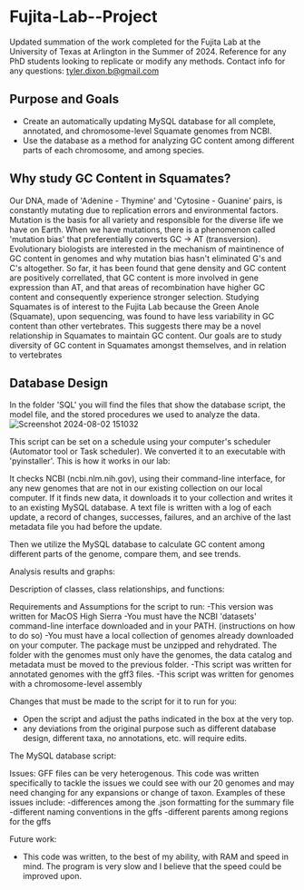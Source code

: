 # Fujita-Lab--Project
Updated summation of the work completed for the Fujita Lab at the University of Texas at Arlington in the Summer of 2024. Reference for any PhD students looking to replicate or modify any methods.
Contact info for any questions: tyler.dixon.b@gmail.com

## Purpose and Goals
- Create an automatically updating MySQL database for all complete, annotated, and chromosome-level Squamate genomes from NCBI.
- Use the database as a method for analyzing GC content among different parts of each chromosome, and among species.

## Why study GC Content in Squamates?
Our DNA, made of 'Adenine - Thymine' and 'Cytosine - Guanine' pairs, is constantly mutating due to replication errors and environmental factors. Mutation is the basis for all variety and responsible for the diverse life we have on Earth. When we have mutations, there is a phenomenon called 'mutation bias' that preferentially converts GC -> AT (transversion). Evolutionary biologists are interested in the mechanism of maintinence of GC content in genomes and why mutation bias hasn't eliminated G's and C's altogether. So far, it has been found that gene density and GC content are positively correllated, that GC content is more involved in gene expression than AT, and that areas of recombination have higher GC content and consequently experience stronger selection.
Studying Squamates is of interest to the Fujita Lab because the Green Anole (Squamate), upon sequencing, was found to have less variability in GC content than other vertebrates. This suggests there may be a novel relationship in Squamates to maintain GC content. Our goals are to study diversity of GC content in Squamates amongst themselves, and in relation to vertebrates

## Database Design
In the folder 'SQL' you will find the files that show the database script, the model file, and the stored procedures we used to analyze the data. 
![Screenshot 2024-08-02 151032](https://github.com/user-attachments/assets/13e9e0f2-d483-494b-b6de-94381b2d0820)



This script can be set on a schedule using your computer's scheduler (Automator tool or Task scheduler). We converted it to an executable with 'pyinstaller'.
This is how it works in our lab:

It checks NCBI (ncbi.nlm.nih.gov), using their command-line interface, for any new genomes that are not in our existing collection on our local computer. 
If it finds new data, it downloads it to your collection and writes it to an existing MySQL database. 
A text file is written with a log of each update, a record of changes, successes, failures, and an archive of the last metadata file you had before the update. 

Then we utilize the MySQL database to calculate GC content among different parts of the genome, compare them, and see trends.

Analysis results and graphs:





Description of classes, class relationships, and functions:







Requirements and Assumptions for the script to run:
-This version was written for MacOS High Sierra
-You must have the NCBI 'datasets' command-line interface downloaded and in your PATH. (instructions on how to do so)
-You must have a local collection of genomes already downloaded on your computer. The package must be unzipped and rehydrated. The folder with the genomes must only have the genomes, the data catalog and metadata must be moved to the previous folder. 
-This script was written for annotated genomes with the gff3 files. 
-This script was written for genomes with a chromosome-level assembly



Changes that must be made to the script for it to run for you:
- Open the script and adjust the paths indicated in the box at the very top. 
- any deviations from the original purpose such as different database design, different taxa, no annotations, etc. will require edits. 



The MySQL database script:




Issues:
GFF files can be very heterogenous. This code was written specifically to tackle the issues we could see with our 20 genomes and may need changing for any expansions or change of taxon. Examples of these issues include:
-differences among the .json formatting for the summary file
-different naming conventions in the gffs
-different parents among regions for the gffs


Future work:
- This code was written, to the best of my ability, with RAM and speed in mind. The program is very slow and I believe that the speed could be improved upon.
